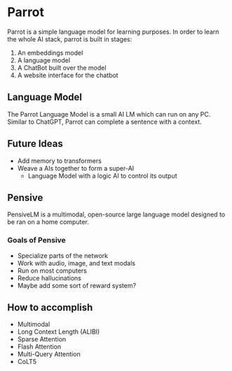 # Parrot

Parrot is a simple language model for learning purposes. In order to learn the whole AI stack, parrot is built in stages:

1. An embeddings model
2. A language model
3. A ChatBot built over the model
4. A website interface for the chatbot

## Language Model

The Parrot Language Model is a small AI LM which can run on any PC. Similar to ChatGPT, Parrot can complete a sentence with a context.


## Future Ideas

- Add memory to transformers
- Weave a AIs together to form a super-AI
  - Language Model with a logic AI to control its output

## Pensive

PensiveLM is a multimodal, open-source large language model designed to be ran on a home computer.

### Goals of Pensive

- Specialize parts of the network
- Work with audio, image, and text modals
- Run on most computers
- Reduce hallucinations
- Maybe add some sort of reward system?


## How to accomplish

- Multimodal
- Long Context Length (ALIBI)
- Sparse Attention
- Flash Attention
- Multi-Query Attention
- CoLT5